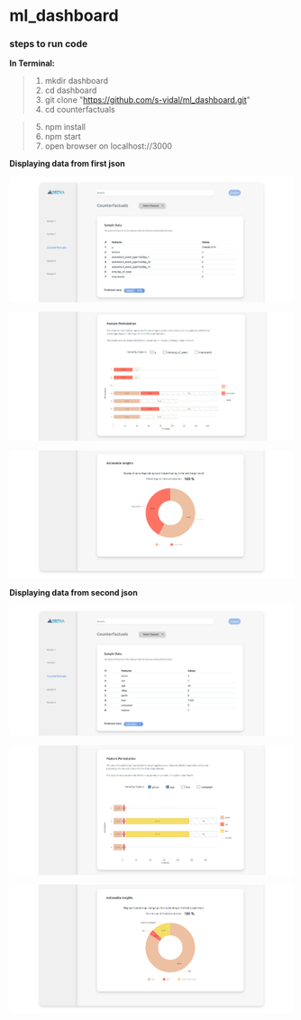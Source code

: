 # ml_dashboard

### steps to run code

**In Terminal:**

> 1.  mkdir dashboard
> 2.  cd dashboard
> 3.  git clone "https://github.com/s-vidal/ml_dashboard.git"
> 4.  cd counterfactuals

> 5.  npm install
> 6.  npm start
> 7.  open browser on localhost://3000

**Displaying data from first json**

![alt text](./counterfactuals/demo/dataset1_1.png)

![alt text](./counterfactuals/demo/dataset1_2.png)

![alt text](./counterfactuals/demo/dataset1_3.png)

**Displaying data from second json**

![alt text](./counterfactuals/demo/dataset2_1.png)

![alt text](./counterfactuals/demo/dataset2_2.png)

![alt text](./counterfactuals/demo/dataset2_3.png)
